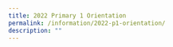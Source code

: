 ```yaml
---
title: 2022 Primary 1 Orientation
permalink: /information/2022-p1-orientation/
description: ""
---
```

